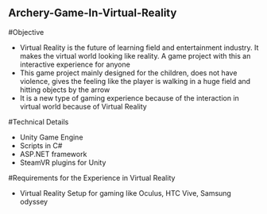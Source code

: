 ## Archery-Game-In-Virtual-Reality

#Objective
- Virtual Reality is the future of learning field and entertainment industry. It makes the virtual world looking like reality. A game project with this an interactive experience for anyone
- This game project mainly designed for the children, does not have violence, gives the feeling like the player is walking in a huge field and hitting objects by the arrow
- It is a new type of gaming experience because of the interaction in virtual world because of Virtual Reality

#Technical Details
- Unity Game Engine
- Scripts in C#
- ASP.NET framework
- SteamVR plugins for Unity

#Requirements for the Experience in Virtual Reality
- Virtual Reality Setup for gaming like Oculus, HTC Vive, Samsung odyssey 
